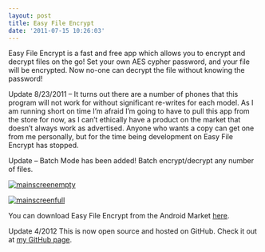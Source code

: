 ```yaml
---
layout: post
title: Easy File Encrypt
date: '2011-07-15 10:26:03'
---
```



Easy File Encrypt is a fast and free app which allows you to encrypt and decrypt files on the go! Set your own AES cypher password, and your file will be encrypted. Now no-one can decrypt the file without knowing the password!

Update 8/23/2011 – It turns out there are a number of phones that this program will not work for without significant re-writes for each model. As I am running short on time I’m afraid I’m going to have to pull this app from the store for now, as I can’t ethically have a product on the market that doesn’t always work as advertised. Anyone who wants a copy can get one from me personally, but for the time being development on Easy File Encrypt has stopped.

Update – Batch Mode has been added! Batch encrypt/decrypt any number of files.

[![](http://66.147.244.180/~hunterda/content/images/2011/07/mainscreenempty21-180x300.png "mainscreenempty")](http://66.147.244.180/~hunterda/content/images/2011/07/mainscreenempty21.png)

[![](http://66.147.244.180/~hunterda/content/images/2011/07/mainscreenfull11-180x300.png "mainscreenfull")](http://66.147.244.180/~hunterda/content/images/2011/07/mainscreenfull11.png)

You can download Easy File Encrypt from the Android Market [here](https://market.android.com/details?id=com.hunterdavis.easyfileencrypt).

Update 4/2012 This is now open source and hosted on GitHub. Check it out at [my GitHub page](https://github.com/huntergdavis).


